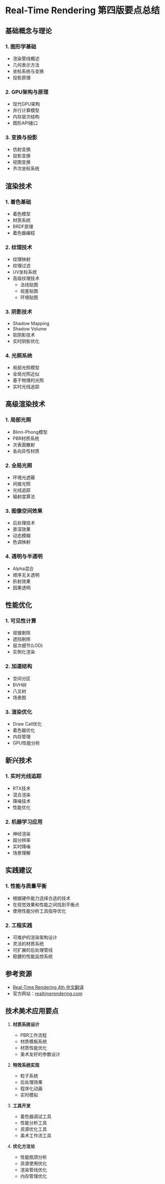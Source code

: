 # Real-Time Rendering 第四版要点总结

## 基础概念与理论

### 1. 图形学基础
- 渲染管线概述
- 几何表示方法
- 坐标系统与变换
- 投影原理

### 2. GPU架构与原理
- 现代GPU架构
- 并行计算模型
- 内存层次结构
- 图形API接口

### 3. 变换与投影
- 仿射变换
- 投影变换
- 视图变换
- 齐次坐标系统

## 渲染技术

### 1. 着色基础
- 着色模型
- 材质系统
- BRDF原理
- 着色器编程

### 2. 纹理技术
- 纹理映射
- 纹理过滤
- UV坐标系统
- 高级纹理技术
  - 法线贴图
  - 视差贴图
  - 环境贴图

### 3. 阴影技术
- Shadow Mapping
- Shadow Volume
- 软阴影技术
- 实时阴影优化

### 4. 光照系统
- 局部光照模型
- 全局光照近似
- 基于物理的光照
- 实时光线追踪

## 高级渲染技术

### 1. 局部光照
- Blinn-Phong模型
- PBR材质系统
- 次表面散射
- 各向异性材质

### 2. 全局光照
- 环境光遮蔽
- 间接光照
- 光线追踪
- 辐射度算法

### 3. 图像空间效果
- 后处理技术
- 景深效果
- 动态模糊
- 色调映射

### 4. 透明与半透明
- Alpha混合
- 顺序无关透明
- 折射效果
- 因果透明

## 性能优化

### 1. 可见性计算
- 视锥剔除
- 遮挡剔除
- 层次细节(LOD)
- 实例化渲染

### 2. 加速结构
- 空间分区
- BVH树
- 八叉树
- 场景图

### 3. 渲染优化
- Draw Call优化
- 着色器优化
- 内存管理
- GPU性能分析

## 新兴技术

### 1. 实时光线追踪
- RTX技术
- 混合渲染
- 降噪技术
- 性能优化

### 2. 机器学习应用
- 神经渲染
- 超分辨率
- 实时降噪
- 场景理解

## 实践建议

### 1. 性能与质量平衡
- 根据硬件能力选择合适的技术
- 在视觉效果和性能之间找到平衡点
- 使用性能分析工具指导优化

### 2. 工程实践
- 可维护的渲染架构设计
- 灵活的材质系统
- 可扩展的后处理管线
- 稳健的性能监控系统

## 参考资源

- [Real-Time Rendering 4th 中文翻译](https://github.com/Morakito/Real-Time-Rendering-4th-CN)
- 官方网站：[realtimerendering.com](http://www.realtimerendering.com/)

## 技术美术应用要点

1. **材质系统设计**
   - PBR工作流程
   - 材质模板系统
   - 材质性能优化
   - 美术友好的参数设计

2. **特效系统实现**
   - 粒子系统
   - 后处理效果
   - 程序化动画
   - 实时模拟

3. **工具开发**
   - 着色器调试工具
   - 性能分析工具
   - 资源优化工具
   - 美术工作流工具

4. **优化方法论**
   - 性能瓶颈分析
   - 资源使用优化
   - 渲染管线优化
   - 内存管理优化